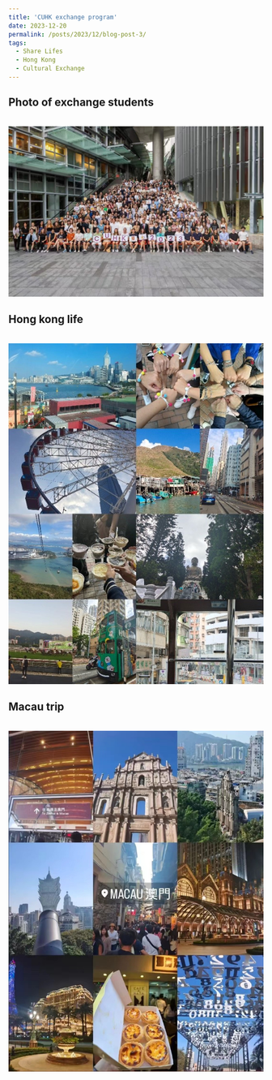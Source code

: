 ```yaml
---
title: 'CUHK exchange program'
date: 2023-12-20
permalink: /posts/2023/12/blog-post-3/
tags:
  - Share Lifes
  - Hong Kong
  - Cultural Exchange
---
```


Photo of exchange students
------
<br/><img src='/images/CUHK.jpg'> 

Hong kong life
------
<br/><img src='/images/hongkong.jpg'>

Macau trip
------
<br/><img src='/images/macau.jpg'>
